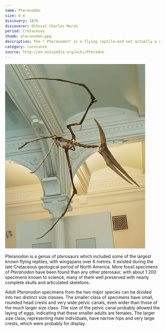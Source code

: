 ```yaml
---
name: Pteranodon
size: 6 m
discovery: 1876
discoverer: Othniel Charles Marsh
period: Cretaceous
thumb: pteranodon.ppg
description: The * Pteranodon* is a flying reptile—and not actually a dinosaur—but is closely related
category: carnivore
source: http://en.wikipedia.org/wiki/Pteradon
---
```


![Pteranodon skeleton](img/pteranodon-skeleton.jpg)

Pteranodon is a genus of pterosaurs which included some of the largest known flying reptiles, with wingspans over 6 metres. It existed during the late Cretaceous geological period of North America. More fossil specimens of *Pteranodon* have been found than any other pterosaur, with about 1 200 specimens known to science, many of them well preserved with nearly complete skulls and articulated skeletons.

Adult *Pteranodon* specimens from the two major species can be divided into two distinct size classes. The smaller class of specimens have small, rounded head crests and very wide pelvic canals, even wider than those of the much larger size class. The size of the pelvic canal probably allowed the laying of eggs, indicating that these smaller adults are females. The larger size class, representing male individuals, have narrow hips and very large crests, which were probably for display.
